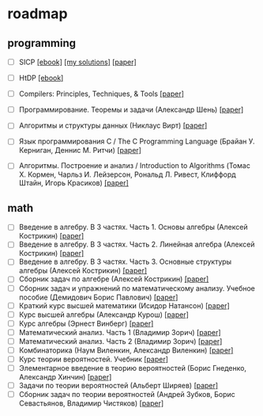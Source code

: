 # roadmap

## programming
- [ ] SICP
  [[ebook]](http://newstar.rinet.ru/~goga/sicp/sicp.pdf)
  [[my solutions]](https://github.com/kana-sama/sicp)
  [[paper]](https://www.ozon.ru/context/detail/id/5322055/)
- [ ] HtDP
  [[ebook]](http://www.ccs.neu.edu/home/matthias/HtDP2e/)
- [ ] Compilers: Principles, Techniques, & Tools
  [[paper]](https://www.ozon.ru/context/detail/id/3829076/)
- [ ] Программирование. Теоремы и задачи (Александр Шень)
  [[paper]](https://www.ozon.ru/context/detail/id/140340900/)
- [ ] Алгоритмы и структуры данных (Никлаус Вирт)
  [[paper]](https://www.ozon.ru/context/detail/id/6146670/)
- [ ] Язык программирования C / The C Programming Language (Брайан У. Керниган, Деннис М. Ритчи)
  [[paper]](https://www.ozon.ru/context/detail/id/2480925/)
- [ ] Алгоритмы. Построение и анализ / Introduction to Algorithms (Томас Х. Кормен, Чарльз И. Лейзерсон, Рональд Л. Ривест, Клиффорд Штайн, Игорь Красиков)
  [[paper]](https://www.ozon.ru/context/detail/id/33769775/)


## math
- [ ] Введение в алгебру. В 3 частях. Часть 1. Основы алгебры (Алексей Кострикин)
  [[paper]](https://www.ozon.ru/context/detail/id/21839075/)
- [ ] Введение в алгебру. В 3 частях. Часть 2. Линейная алгебра (Алексей Кострикин)
  [[paper]](https://www.ozon.ru/context/detail/id/7631501/)
- [ ] Введение в алгебру. В 3 частях. Часть 3. Основные структуры алгебры (Алексей Кострикин)
  [[paper]](https://www.ozon.ru/context/detail/id/23944141/)
- [ ] Сборник задач по алгебре (Алексей Кострикин)
  [[paper]](https://www.ozon.ru/context/detail/id/34551868/)
- [ ] Сборник задач и упражнений по математическому анализу. Учебное пособие (Демидович Борис Павлович)
  [[paper]](https://www.ozon.ru/context/detail/id/140170199/)
- [ ] Краткий курс высшей математики (Исидор Натансон)
  [[paper]](https://www.ozon.ru/context/detail/id/87959/)
- [ ] Курс высшей алгебры (Александр Курош)
  [[paper]](https://www.ozon.ru/context/detail/id/17563348/)
- [ ] Курс алгебры (Эрнест Винберг)
  [[paper]](https://www.ozon.ru/context/detail/id/138235365/)
- [ ] Математический анализ. Часть 1 (Владимир Зорич)
  [[paper]](https://www.ozon.ru/context/detail/id/138552098/)
- [ ] Математический анализ. Часть 2 (Владимир Зорич)
  [[paper]](https://www.ozon.ru/context/detail/id/33488939/)
- [ ] Комбинаторика (Наум Виленкин, Александр Виленкин)
  [[paper]](https://www.ozon.ru/context/detail/id/33498057/)
- [ ] Курс теории вероятностей. Учебник
  [[paper]](https://www.ozon.ru/context/detail/id/29205435/)
- [ ] Элементарное введение в теорию вероятностей (Борис Гнеденко, Александр Хинчин)
  [[paper]](https://www.ozon.ru/context/detail/id/137286202/)
- [ ] Задачи по теории вероятностей (Альберт Ширяев)
  [[paper]](https://www.ozon.ru/context/detail/id/3248945/)
- [ ] Сборник задач по теории вероятностей (Андрей Зубков, Борис Севастьянов, Владимир Чистяков)
  [[paper]](https://www.ozon.ru/context/detail/id/4743257/)

